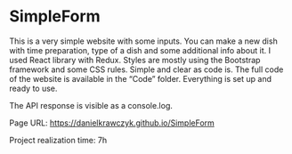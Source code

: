 # SimpleForm

This is a very simple website with some inputs. You can make a new dish with time preparation, type of a dish and some additional info about it. I used React library with Redux. Styles are mostly using the Bootstrap framework and some CSS rules. Simple and clear as code is. The full code of the website is available in the “Code” folder. Everything is set up and ready to use.

The API response is visible as a console.log.

Page URL: https://danielkrawczyk.github.io/SimpleForm

Project realization time: 7h
